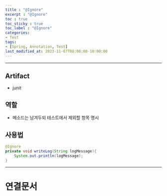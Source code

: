 ```yaml
---
title : "@Ignore"
excerpt : "@Ignore"
toc : true
toc_sticky : true
toc_label : "@Ignore"
categories:
- Test
tags:
- [Spring, Annotation, Test]
last_modified_at: 2023-11-07T08:00:00-10:00:00
---
```

  
---
  
## Artifact
- junit
  
## 역할
- 메소드는 남겨두되 테스트에서 제외할 항목 명시
  
## 사용법
  
```java
@Ignore  
private void writeLog(String logMessage){  
    System.out.println(logMessage);  
}
```

---
  
# 연결문서
